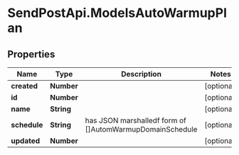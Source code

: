 # SendPostApi.ModelsAutoWarmupPlan

## Properties
Name | Type | Description | Notes
------------ | ------------- | ------------- | -------------
**created** | **Number** |  | [optional] 
**id** | **Number** |  | [optional] 
**name** | **String** |  | [optional] 
**schedule** | **String** | has JSON marshalledf form of []AutomWarmupDomainSchedule | [optional] 
**updated** | **Number** |  | [optional] 


